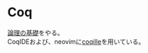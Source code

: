 # Coq
[論理の基礎](https://www.chiguri.info/sfja/lf/)をやる。  
CoqIDEおよび、neovimに[coqille](https://github.com/LumaKernel/coquille)を用いている。  
